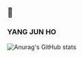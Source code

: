 ## 👾

### YANG JUN HO

![Anurag's GitHub stats](https://github-readme-stats.vercel.app/api?username=yanggengjelly&show_icons=true&theme=transparent)

